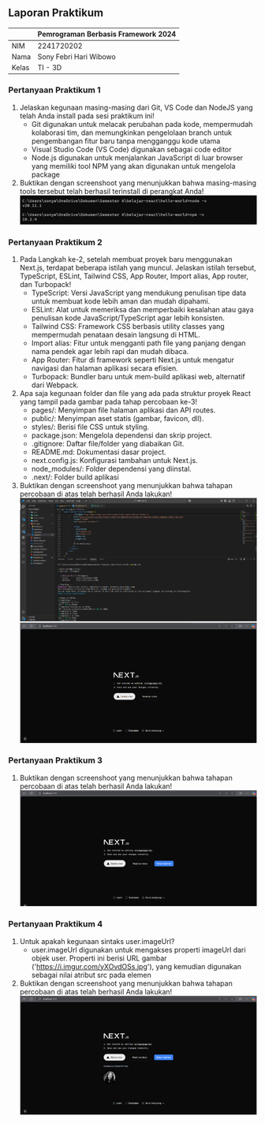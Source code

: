 ## Laporan Praktikum

|       | Pemrograman Berbasis Framework 2024 |
| ----- | ----------------------------------- |
| NIM   | 2241720202                          |
| Nama  | Sony Febri Hari Wibowo              |
| Kelas | TI - 3D                             |

### Pertanyaan Praktikum 1

1. Jelaskan kegunaan masing-masing dari Git, VS Code dan NodeJS yang telah Anda install
   pada sesi praktikum ini!
   - Git digunakan untuk melacak perubahan pada kode, mempermudah kolaborasi tim, dan memungkinkan pengelolaan branch untuk pengembangan fitur baru tanpa mengganggu kode utama
   - Visual Studio Code (VS Code) digunakan sebagai code editor
   - Node.js digunakan untuk menjalankan JavaScript di luar browser yang memiliki tool NPM yang akan digunakan untuk mengelola package
2. Buktikan dengan screenshoot yang menunjukkan bahwa masing-masing tools tersebut
   telah berhasil terinstall di perangkat Anda!
   ![Screenshot](image/01.png)

### Pertanyaan Praktikum 2

1. Pada Langkah ke-2, setelah membuat proyek baru menggunakan Next.js, terdapat beberapa
   istilah yang muncul. Jelaskan istilah tersebut, TypeScript, ESLint, Tailwind CSS, App
   Router, Import alias, App router, dan Turbopack!
   - TypeScript: Versi JavaScript yang mendukung penulisan tipe data untuk membuat kode lebih aman dan mudah dipahami.
   - ESLint: Alat untuk memeriksa dan memperbaiki kesalahan atau gaya penulisan kode JavaScript/TypeScript agar lebih konsisten.
   - Tailwind CSS: Framework CSS berbasis utility classes yang mempermudah penataan desain langsung di HTML.
   - Import alias: Fitur untuk mengganti path file yang panjang dengan nama pendek agar lebih rapi dan mudah dibaca.
   - App Router: Fitur di framework seperti Next.js untuk mengatur navigasi dan halaman aplikasi secara efisien.
   - Turbopack: Bundler baru untuk mem-build aplikasi web, alternatif dari Webpack.
2. Apa saja kegunaan folder dan file yang ada pada struktur proyek React yang tampil pada
   gambar pada tahap percobaan ke-3!
   - pages/: Menyimpan file halaman aplikasi dan API routes.
   - public/: Menyimpan aset statis (gambar, favicon, dll).
   - styles/: Berisi file CSS untuk styling.
   - package.json: Mengelola dependensi dan skrip project.
   - .gitignore: Daftar file/folder yang diabaikan Git.
   - README.md: Dokumentasi dasar project.
   - next.config.js: Konfigurasi tambahan untuk Next.js.
   - node_modules/: Folder dependensi yang diinstal.
   - .next/: Folder build aplikasi
3. Buktikan dengan screenshoot yang menunjukkan bahwa tahapan percobaan di atas telah
   berhasil Anda lakukan!
   ![Screenshot](image/02.png)
   ![Screenshot](image/03.png)

### Pertanyaan Praktikum 3

1. Buktikan dengan screenshoot yang menunjukkan bahwa tahapan percobaan di atas telah
   berhasil Anda lakukan!
   ![Screenshot](image/04.png)

### Pertanyaan Praktikum 4

1. Untuk apakah kegunaan sintaks user.imageUrl?
   - user.imageUrl digunakan untuk mengakses properti imageUrl dari objek user. Properti ini berisi URL gambar ('https://i.imgur.com/yXOvdOSs.jpg'), yang kemudian digunakan sebagai nilai atribut src pada elemen <img>
2. Buktikan dengan screenshoot yang menunjukkan bahwa tahapan percobaan di atas telah
   berhasil Anda lakukan!
   ![Screenshot](image/05.png)
